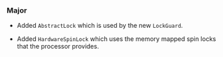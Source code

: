 ### Major

-   Added `AbstractLock` which is used by the new `LockGuard`.

-   Added `HardwareSpinLock` which uses the memory mapped spin locks that the processor provides.
